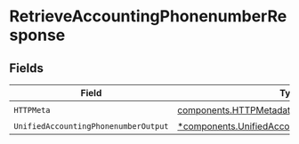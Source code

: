 # RetrieveAccountingPhonenumberResponse


## Fields

| Field                                                                                                           | Type                                                                                                            | Required                                                                                                        | Description                                                                                                     |
| --------------------------------------------------------------------------------------------------------------- | --------------------------------------------------------------------------------------------------------------- | --------------------------------------------------------------------------------------------------------------- | --------------------------------------------------------------------------------------------------------------- |
| `HTTPMeta`                                                                                                      | [components.HTTPMetadata](../../models/components/httpmetadata.md)                                              | :heavy_check_mark:                                                                                              | N/A                                                                                                             |
| `UnifiedAccountingPhonenumberOutput`                                                                            | [*components.UnifiedAccountingPhonenumberOutput](../../models/components/unifiedaccountingphonenumberoutput.md) | :heavy_minus_sign:                                                                                              | N/A                                                                                                             |